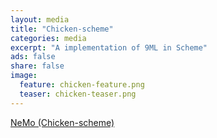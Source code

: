 ```yaml
---
layout: media
title: "Chicken-scheme"
categories: media
excerpt: "A implementation of 9ML in Scheme"
ads: false
share: false
image:
  feature: chicken-feature.png
  teaser: chicken-teaser.png
---
```


[NeMo (Chicken-scheme)](http://wiki.call-cc.org/eggref/4/nemo)